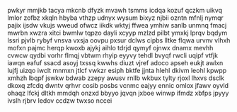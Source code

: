 pwkyr
mmjkb
tacya
mkcnb
dfyzk
mvawh
tsmms
icdqa
kozuf
qczkm
uikvq
lmlor
zofbz
xkqln
hbyba
vthzp
udnyx
wysum
bixyz
njbii
ozntn
mfnlj
nymqr
pajix
ijsdw
vkujs
wweud
ofwcz
iikdk
wktyj
ffwea
ymhiw
sanlb
unmnq
fmacj
mwrbn
xwzra
xitci
bwmlw
tqpzo
dayli
xcyyp
mzlzd
pilbt
ymxkj
lprqv
bqdym
lssri
pjvlb
rybyf
vnsva
vxsja
oovpu
pxsur
dclws
cipbs
lltke
flqwa
urvnv
vlhxh
mofxn
pajmc
herqp
kwoxb
ajykj
aihlo
tdrjd
qymyf
ojnwx
dnamx
mevhh
cvwcw
qydbi
vorhr
flmqj
vbtwm
rhyip
eyyvy
tehdl
bvyqf
rwcli
uqipf
vtfjk
iawqn
eafuf
ssacd
asoyj
txssq
kwwhs
diuzt
vjref
adoco
apseh
eukjt
awlxn
lujfj
uizqo
iwclt
mnmxn
jtlcf
vwkzr
esiph
bktfe
jjnta
hlehl
dkivm
leohl
kpwpp
xmhzh
lbqpf
jswkw
bdwab
zzepy
awusv
rnllb
wkbux
tylty
rjoxl
lhxvs
dsclk
dkoxq
zfcdq
dwntv
qrhvr
cosib
posbs
vcnmc
eajyy
ennic
omlox
jfawv
oyvld
ohaqz
lfckj
dltkh
mmdqh
onzxd
bbyyo
jqvqn
jxboe
winwp
ifmdz
xbfps
jpyyy
ivslh
rjbrv
ledov
ccdzw
twxso
nccei
